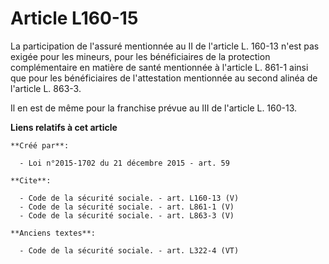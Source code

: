 # Article L160-15

La participation de l'assuré mentionnée au II de l'article L. 160-13 n'est pas exigée pour les mineurs, pour les
bénéficiaires de la protection complémentaire en matière de santé mentionnée à l'article L. 861-1 ainsi que pour les
bénéficiaires de l'attestation mentionnée au second alinéa de l'article L. 863-3. 

Il en est de même pour la franchise prévue au III de l'article L. 160-13.

**Liens relatifs à cet article**

	**Créé par**:

	  - Loi n°2015-1702 du 21 décembre 2015 - art. 59

	**Cite**:

	  - Code de la sécurité sociale. - art. L160-13 (V)
	  - Code de la sécurité sociale. - art. L861-1 (V)
	  - Code de la sécurité sociale. - art. L863-3 (V)

	**Anciens textes**:

	  - Code de la sécurité sociale. - art. L322-4 (VT)
